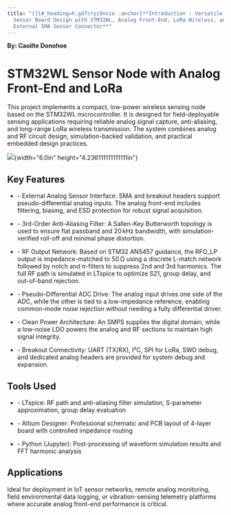 ```yaml
---
title: "[]{#_heading=h.gd7cryi9nvie .anchor}**Introduction : Versatile
  Sensor Board Design with STM32WL, Analog Front-End, LoRa Wireless, and
  External SMA Sensor Connector**"
---
```


**By: Caoilte Donohoe**

# STM32WL Sensor Node with Analog Front-End and LoRa

This project implements a compact, low-power wireless sensing node based
on the STM32WL microcontroller. It is designed for field-deployable
sensing applications requiring reliable analog signal capture,
anti-aliasing, and long-range LoRa wireless transmission. The system
combines analog and RF circuit design, simulation-backed validation, and
practical embedded design practices.

![](media/image1.jpg){width="6.0in" height="4.236111111111111in"}

## Key Features

-   \- External Analog Sensor Interface: SMA and breakout headers
    support pseudo-differential analog inputs. The analog front-end
    includes filtering, biasing, and ESD protection for robust signal
    acquisition.

-   \- 3rd-Order Anti-Aliasing Filter: A Sallen-Key Butterworth topology
    is used to ensure flat passband and 20 kHz bandwidth, with
    simulation-verified roll-off and minimal phase distortion.

-   \- RF Output Network: Based on STM32 AN5457 guidance, the RFO_LP
    output is impedance-matched to 50 Ω using a discrete L-match network
    followed by notch and π-filters to suppress 2nd and 3rd harmonics.
    The full RF path is simulated in LTspice to optimize S21, group
    delay, and out-of-band rejection.

-   \- Pseudo-Differential ADC Drive: The analog input drives one side
    of the ADC, while the other is tied to a low-impedance reference,
    enabling common-mode noise rejection without needing a fully
    differential driver.

-   \- Clean Power Architecture: An SMPS supplies the digital domain,
    while a low-noise LDO powers the analog and RF sections to maintain
    high signal integrity.

-   \- Breakout Connectivity: UART (TX/RX), I²C, SPI for LoRa, SWD
    debug, and dedicated analog headers are provided for system debug
    and expansion.

## Tools Used

-   \- LTspice: RF path and anti-aliasing filter simulation, S-parameter
    approximation, group delay evaluation

-   \- Altium Designer: Professional schematic and PCB layout of 4-layer
    board with controlled impedance routing

-   \- Python (Jupyter): Post-processing of waveform simulation results
    and FFT harmonic analysis

## Applications

Ideal for deployment in IoT sensor networks, remote analog monitoring,
field environmental data logging, or vibration-sensing telemetry
platforms where accurate analog front-end performance is critical.
